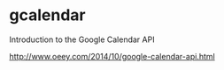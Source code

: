 gcalendar
=========

Introduction to the Google Calendar API

http://www.oeey.com/2014/10/google-calendar-api.html

